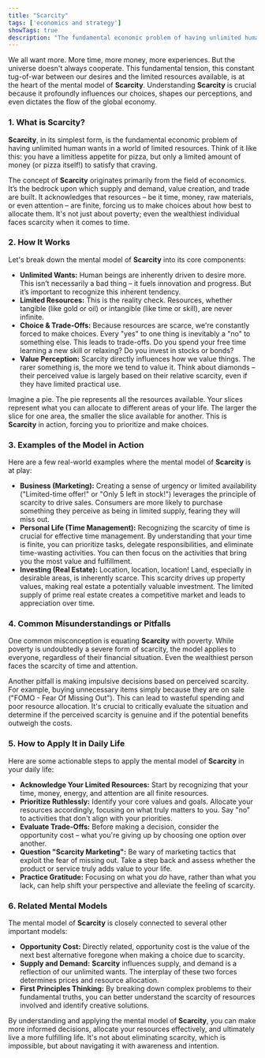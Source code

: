 ```yaml
---
title: "Scarcity"
tags: ['economics and strategy']
showTags: true
description: "The fundamental economic problem of having unlimited human wants in a world of limited resources, driving choice, trade-offs, and value perceptions."
---
```



We all want more. More time, more money, more experiences. But the universe doesn't always cooperate. This fundamental tension, this constant tug-of-war between our desires and the limited resources available, is at the heart of the mental model of **Scarcity**. Understanding **Scarcity** is crucial because it profoundly influences our choices, shapes our perceptions, and even dictates the flow of the global economy.

### 1. What is Scarcity?

**Scarcity**, in its simplest form, is the fundamental economic problem of having unlimited human wants in a world of limited resources. Think of it like this: you have a limitless appetite for pizza, but only a limited amount of money (or pizza itself!) to satisfy that craving.

The concept of **Scarcity** originates primarily from the field of economics. It’s the bedrock upon which supply and demand, value creation, and trade are built. It acknowledges that resources – be it time, money, raw materials, or even attention – are finite, forcing us to make choices about how best to allocate them. It's not just about poverty; even the wealthiest individual faces scarcity when it comes to time.

### 2. How It Works

Let's break down the mental model of **Scarcity** into its core components:

*   **Unlimited Wants:** Human beings are inherently driven to desire more. This isn’t necessarily a bad thing – it fuels innovation and progress. But it’s important to recognize this inherent tendency.
*   **Limited Resources:** This is the reality check. Resources, whether tangible (like gold or oil) or intangible (like time or skill), are never infinite.
*   **Choice & Trade-Offs:** Because resources are scarce, we're constantly forced to make choices. Every "yes" to one thing is inevitably a "no" to something else. This leads to trade-offs. Do you spend your free time learning a new skill or relaxing? Do you invest in stocks or bonds?
*   **Value Perception:** Scarcity directly influences how we value things. The rarer something is, the more we tend to value it. Think about diamonds – their perceived value is largely based on their relative scarcity, even if they have limited practical use.

Imagine a pie. The pie represents all the resources available. Your slices represent what you can allocate to different areas of your life. The larger the slice for one area, the smaller the slice available for another. This is **Scarcity** in action, forcing you to prioritize and make choices.

### 3. Examples of the Model in Action

Here are a few real-world examples where the mental model of **Scarcity** is at play:

*   **Business (Marketing):** Creating a sense of urgency or limited availability ("Limited-time offer!" or "Only 5 left in stock!") leverages the principle of scarcity to drive sales. Consumers are more likely to purchase something they perceive as being in limited supply, fearing they will miss out.
*   **Personal Life (Time Management):** Recognizing the scarcity of time is crucial for effective time management. By understanding that your time is finite, you can prioritize tasks, delegate responsibilities, and eliminate time-wasting activities. You can then focus on the activities that bring you the most value and fulfillment.
*   **Investing (Real Estate):** Location, location, location! Land, especially in desirable areas, is inherently scarce. This scarcity drives up property values, making real estate a potentially valuable investment. The limited supply of prime real estate creates a competitive market and leads to appreciation over time.

### 4. Common Misunderstandings or Pitfalls

One common misconception is equating **Scarcity** with poverty. While poverty is undoubtedly a severe form of scarcity, the model applies to everyone, regardless of their financial situation. Even the wealthiest person faces the scarcity of time and attention.

Another pitfall is making impulsive decisions based on perceived scarcity. For example, buying unnecessary items simply because they are on sale ("FOMO - Fear Of Missing Out"). This can lead to wasteful spending and poor resource allocation. It's crucial to critically evaluate the situation and determine if the perceived scarcity is genuine and if the potential benefits outweigh the costs.

### 5. How to Apply It in Daily Life

Here are some actionable steps to apply the mental model of **Scarcity** in your daily life:

*   **Acknowledge Your Limited Resources:** Start by recognizing that your time, money, energy, and attention are all finite resources.
*   **Prioritize Ruthlessly:** Identify your core values and goals. Allocate your resources accordingly, focusing on what truly matters to you. Say "no" to activities that don't align with your priorities.
*   **Evaluate Trade-Offs:** Before making a decision, consider the opportunity cost – what you're giving up by choosing one option over another.
*   **Question "Scarcity Marketing":** Be wary of marketing tactics that exploit the fear of missing out. Take a step back and assess whether the product or service truly adds value to your life.
*   **Practice Gratitude:** Focusing on what you *do* have, rather than what you lack, can help shift your perspective and alleviate the feeling of scarcity.

### 6. Related Mental Models

The mental model of **Scarcity** is closely connected to several other important models:

*   **Opportunity Cost:** Directly related, opportunity cost is the value of the next best alternative foregone when making a choice due to scarcity.
*   **Supply and Demand:** **Scarcity** influences supply, and demand is a reflection of our unlimited wants. The interplay of these two forces determines prices and resource allocation.
*   **First Principles Thinking:** By breaking down complex problems to their fundamental truths, you can better understand the scarcity of resources involved and identify creative solutions.

By understanding and applying the mental model of **Scarcity**, you can make more informed decisions, allocate your resources effectively, and ultimately live a more fulfilling life. It's not about eliminating scarcity, which is impossible, but about navigating it with awareness and intention.

